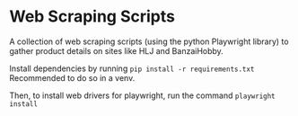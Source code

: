 # Web Scraping Scripts


A collection of web scraping scripts (using the python Playwright library) to gather product details on sites like HLJ and BanzaiHobby.


Install dependencies by running `pip install -r requirements.txt`
Recommended to do so in a venv.

Then, to install web drivers for playwright, run the command `playwright install`